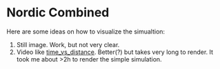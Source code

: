 # Nordic Combined

Here are some ideas on how to visualize the simualtion:

1. Still image. Work, but not very clear.
2. Video like [time_vs_distance](./time_vs_distance.mp4). Better(?) but takes very long to render. It took me about >2h to render the simple simulation.
